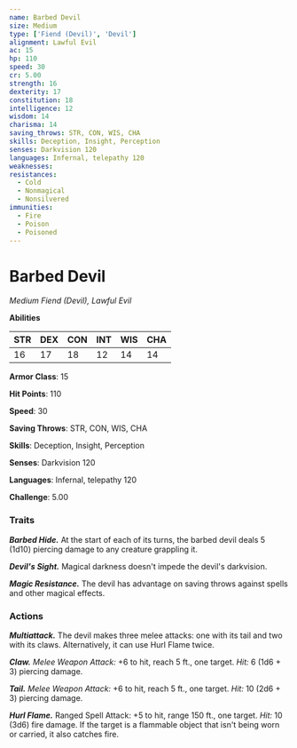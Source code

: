 ```yaml
---
name: Barbed Devil
size: Medium
type: ['Fiend (Devil)', 'Devil']
alignment: Lawful Evil
ac: 15
hp: 110
speed: 30
cr: 5.00
strength: 16
dexterity: 17
constitution: 18
intelligence: 12
wisdom: 14
charisma: 14
saving_throws: STR, CON, WIS, CHA
skills: Deception, Insight, Perception
senses: Darkvision 120
languages: Infernal, telepathy 120
weaknesses:
resistances:
  - Cold
  - Nonmagical
  - Nonsilvered
immunities:
  - Fire
  - Poison
  - Poisoned
---
```


# Barbed Devil

*Medium Fiend (Devil), Lawful Evil*

**Abilities**

| STR | DEX | CON | INT | WIS | CHA |
| --- | --- | --- | --- | --- | --- |
| 16 | 17 | 18 | 12 | 14 | 14 |

**Armor Class**: 15

**Hit Points**: 110

**Speed**: 30

**Saving Throws**: STR, CON, WIS, CHA

**Skills**: Deception, Insight, Perception

**Senses**: Darkvision 120

**Languages**: Infernal, telepathy 120

**Challenge**: 5.00


### Traits
***Barbed Hide.*** At the start of each of its turns, the barbed devil deals 5 (1d10) piercing damage to any creature grappling it. 

***Devil's Sight.*** Magical darkness doesn't impede the devil's darkvision. 

***Magic Resistance.*** The devil has advantage on saving throws against spells and other magical effects.

### Actions
***Multiattack.*** The devil makes three melee attacks: one with its tail and two with its claws. Alternatively, it can use Hurl Flame twice. 

***Claw.*** *Melee Weapon Attack:* +6 to hit, reach 5 ft., one target. *Hit:* 6 (1d6 + 3) piercing damage. 

***Tail.*** *Melee Weapon Attack:* +6 to hit, reach 5 ft., one target. *Hit:* 10 (2d6 + 3) piercing damage. 

***Hurl Flame.*** Ranged Spell Attack: +5 to hit, range 150 ft., one target. *Hit:* 10 (3d6) fire damage. If the target is a flammable object that isn't being worn or carried, it also catches fire.
